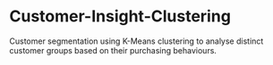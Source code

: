 # Customer-Insight-Clustering
Customer segmentation using K-Means clustering to analyse distinct customer groups based on their purchasing behaviours. 
